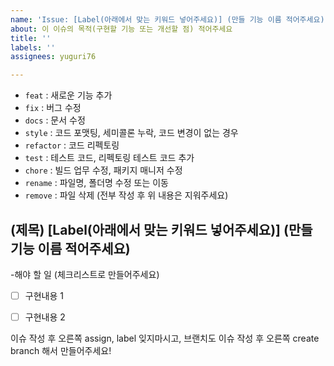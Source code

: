 ```yaml
---
name: 'Issue: [Label(아래에서 맞는 키워드 넣어주세요)] (만들 기능 이름 적어주세요)'
about: 이 이슈의 목적(구현할 기능 또는 개선할 점) 적어주세요
title: ''
labels: ''
assignees: yuguri76

---
```


- `feat` : 새로운 기능 추가
- `fix` : 버그 수정
- `docs` : 문서 수정
- `style` : 코드 포맷팅, 세미콜론 누락, 코드 변경이 없는 경우
- `refactor` : 코드 리펙토링
- `test` : 테스트 코드, 리펙토링 테스트 코드 추가
- `chore` : 빌드 업무 수정, 패키지 매니저 수정
- `rename` : 파일명, 폴더명 수정 또는 이동
- `remove` : 파일 삭제
(전부 작성 후 위 내용은 지워주세요)

## (제목) [Label(아래에서 맞는 키워드 넣어주세요)] (만들 기능 이름 적어주세요)


-해야 할 일 (체크리스트로 만들어주세요)

- [ ] 구현내용 1

- [ ] 구현내용 2


이슈 작성 후 오른쪽 assign, label 잊지마시고, 브랜치도 이슈 작성 후 오른쪽 create branch 해서 만들어주세요!
